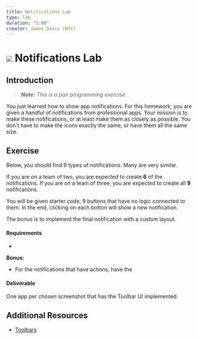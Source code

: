 ```yaml
---
title: Notifications Lab
type: lab
duration: "1:00"
creator: James Davis (NYC)
---
```


# ![](https://ga-dash.s3.amazonaws.com/production/assets/logo-9f88ae6c9c3871690e33280fcf557f33.png) Notifications Lab

## Introduction

> ***Note:*** _This is a pair programming exercise._

You just learned how to show app notifications. For this homework, you are given a handful of notifications from professional apps. Your mission is to make these notifications, or at least make them as closely as possible. You don't have to make the icons exactly the same, or have them all the same size.

## Exercise

Below, you should find 9 types of notifications. Many are very similar.

If you are on a team of two, you are expected to create **6** of the notifications. If you are on a team of three, you are expected to create all **9** notifications.

You will be given starter code, 9 buttons that have no logic connected to them. In the end, clicking on each botton will show a new notification.



The bonus is to implement the final notification with a custom layout.

#### Requirements

- 

**Bonus:**
- For the notifications that have actions, have the 

#### Deliverable

One app per chosen screenshot that has the Toolbar UI implemented.

## Additional Resources

- [Toolbars](http://developer.android.com/training/appbar/index.html)
